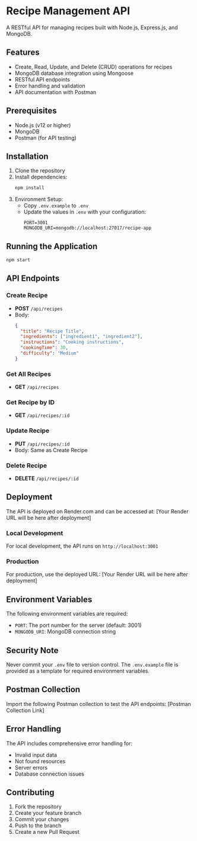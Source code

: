 # Recipe Management API

A RESTful API for managing recipes built with Node.js, Express.js, and MongoDB.

## Features

- Create, Read, Update, and Delete (CRUD) operations for recipes
- MongoDB database integration using Mongoose
- RESTful API endpoints
- Error handling and validation
- API documentation with Postman

## Prerequisites

- Node.js (v12 or higher)
- MongoDB
- Postman (for API testing)

## Installation

1. Clone the repository
2. Install dependencies:
   ```bash
   npm install
   ```
3. Environment Setup:
   - Copy `.env.example` to `.env`
   - Update the values in `.env` with your configuration:
     ```
     PORT=3001
     MONGODB_URI=mongodb://localhost:27017/recipe-app
     ```

## Running the Application

```bash
npm start
```

## API Endpoints

### Create Recipe
- **POST** `/api/recipes`
- Body:
  ```json
  {
    "title": "Recipe Title",
    "ingredients": ["ingredient1", "ingredient2"],
    "instructions": "Cooking instructions",
    "cookingTime": 30,
    "difficulty": "Medium"
  }
  ```

### Get All Recipes
- **GET** `/api/recipes`

### Get Recipe by ID
- **GET** `/api/recipes/:id`

### Update Recipe
- **PUT** `/api/recipes/:id`
- Body: Same as Create Recipe

### Delete Recipe
- **DELETE** `/api/recipes/:id`

## Deployment

The API is deployed on Render.com and can be accessed at:
[Your Render URL will be here after deployment]

### Local Development
For local development, the API runs on `http://localhost:3001`

### Production
For production, use the deployed URL:
[Your Render URL will be here after deployment]

## Environment Variables

The following environment variables are required:

- `PORT`: The port number for the server (default: 3001)
- `MONGODB_URI`: MongoDB connection string

## Security Note

Never commit your `.env` file to version control. The `.env.example` file is provided as a template for required environment variables.

## Postman Collection

Import the following Postman collection to test the API endpoints:
[Postman Collection Link]

## Error Handling

The API includes comprehensive error handling for:
- Invalid input data
- Not found resources
- Server errors
- Database connection issues

## Contributing

1. Fork the repository
2. Create your feature branch
3. Commit your changes
4. Push to the branch
5. Create a new Pull Request 